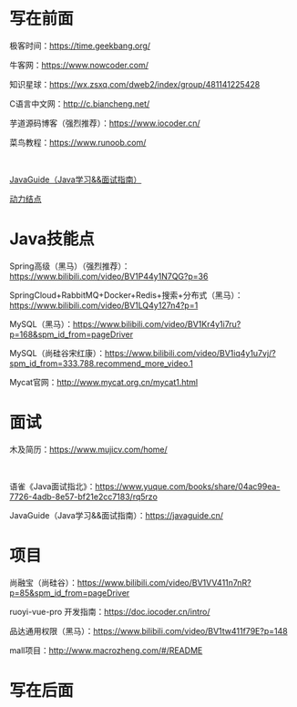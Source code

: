 

# 写在前面



极客时间：https://time.geekbang.org/

牛客网：https://www.nowcoder.com/

知识星球：https://wx.zsxq.com/dweb2/index/group/481141225428

C语言中文网：http://c.biancheng.net/

芋道源码博客（强烈推荐）：https://www.iocoder.cn/

菜鸟教程：https://www.runoob.com/

<br>

 [JavaGuide（Java学习&&面试指南）](https://javaguide.cn/home.html#%E5%BF%85%E7%9C%8B%E4%B8%93%E6%A0%8F)



[动力结点](http://www.bjpowernode.com/javavideo.html)



# Java技能点

Spring高级（黑马）（强烈推荐）：https://www.bilibili.com/video/BV1P44y1N7QG?p=36

SpringCloud+RabbitMQ+Docker+Redis+搜索+分布式（黑马）：https://www.bilibili.com/video/BV1LQ4y127n4?p=1



MySQL（黑马）：https://www.bilibili.com/video/BV1Kr4y1i7ru?p=168&spm_id_from=pageDriver

MySQL（尚硅谷宋红康）：https://www.bilibili.com/video/BV1iq4y1u7vj/?spm_id_from=333.788.recommend_more_video.1

Mycat官网：http://www.mycat.org.cn/mycat1.html





# 面试

木及简历：https://www.mujicv.com/home/

<br>

语雀《Java面试指北》：https://www.yuque.com/books/share/04ac99ea-7726-4adb-8e57-bf21e2cc7183/rq5rzo

JavaGuide（Java学习&&面试指南）：https://javaguide.cn/







# 项目

尚融宝（尚硅谷）：https://www.bilibili.com/video/BV1VV411n7nR?p=85&spm_id_from=pageDriver



ruoyi-vue-pro 开发指南：https://doc.iocoder.cn/intro/

品达通用权限（黑马）：https://www.bilibili.com/video/BV1tw411f79E?p=148

mall项目：http://www.macrozheng.com/#/README



# 写在后面


























